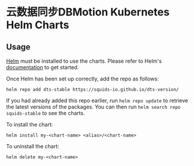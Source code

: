 # 云数据同步DBMotion Kubernetes Helm Charts

## Usage

[Helm](https://helm.sh) must be installed to use the charts.  Please refer to Helm's [documentation](https://helm.sh/docs) to get started.

Once Helm has been set up correctly, add the repo as follows:
```shell
helm repo add dts-stable https://squids-io.github.io/dts-version/
```
If you had already added this repo earlier, run `helm repo update` to retrieve the latest versions of the packages.  You can then run `helm search repo squids-stable` to see the charts.

To install the <chart-name> chart:
```shell
helm install my-<chart-name> <alias>/<chart-name>
```

To uninstall the chart:
```shell
helm delete my-<chart-name>
```